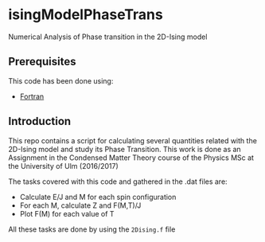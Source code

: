 # isingModelPhaseTrans

Numerical Analysis of Phase transition in the 2D-Ising model

## Prerequisites

This code has been done using:

* [Fortran](https://github.com/fortran-lang)

## Introduction

This repo contains a script for calculating several quantities related with the 2D-Ising model and study its Phase Transition. This work is done as an Assignment in the Condensed Matter Theory course of the Physics MSc at the University of Ulm (2016/2017)

The tasks covered with this code and gathered in the .dat files are:

* Calculate E/J and M for each spin configuration
* For each M, calculate Z and F(M,T)/J 
* Plot F(M) for each value of T

All these tasks are done by using the `2Dising.f` file
